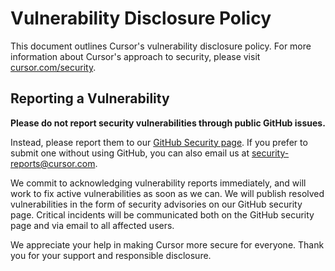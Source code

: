 # Vulnerability Disclosure Policy

This document outlines Cursor's vulnerability disclosure policy. For more information about Cursor's approach to security, please visit [cursor.com/security](https://cursor.com/security).

## Reporting a Vulnerability

**Please do not report security vulnerabilities through public GitHub issues.**

Instead, please report them to our [GitHub Security page](https://github.com/getcursor/cursor/security). If you prefer to submit one without using GitHub, you can also email us at [security-reports@cursor.com](mailto:security-reports@cursor.com).

We commit to acknowledging vulnerability reports immediately, and will work to fix active vulnerabilities as soon as we can. We will publish resolved vulnerabilities in the form of security advisories on our GitHub security page. Critical incidents will be communicated both on the GitHub security page and via email to all affected users.

We appreciate your help in making Cursor more secure for everyone. Thank you for your support and responsible disclosure.

